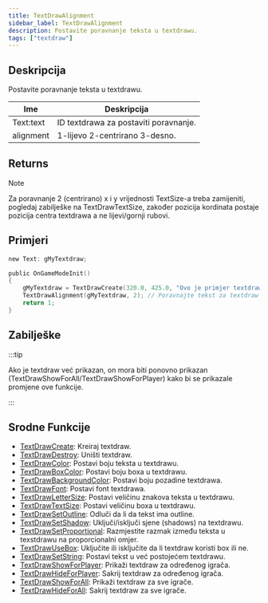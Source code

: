 ```yaml
---
title: TextDrawAlignment
sidebar_label: TextDrawAlignment
description: Postavite poravnanje teksta u textdrawu.
tags: ["textdraw"]
---
```


## Deskripcija

Postavite poravnanje teksta u textdrawu.

| Ime       | Deskripcija                           |
| --------- | ------------------------------------- |
| Text:text | ID textdrawa za postaviti poravnanje. |
| alignment | 1-lijevo 2-centrirano 3-desno.        |

## Returns

Note

Za poravnanje 2 (centrirano) x i y vrijednosti TextSize-a treba zamijeniti, pogledaj zabilješke na TextDrawTextSize, zakođer pozicija kordinata postaje pozicija centra textdrawa a ne lijevi/gornji rubovi.

## Primjeri

```c
new Text: gMyTextdraw;

public OnGameModeInit()
{
    gMyTextdraw = TextDrawCreate(320.0, 425.0, "Ovo je primjer textdrawa");
    TextDrawAlignment(gMyTextdraw, 2); // Poravnajte tekst za textdraw u sredinu (centar)
    return 1;
}
```

## Zabilješke

:::tip

Ako je textdraw već prikazan, on mora biti ponovno prikazan (TextDrawShowForAll/TextDrawShowForPlayer) kako bi se prikazale promjene ove funkcije.

:::

## Srodne Funkcije

- [TextDrawCreate](TextDrawCreate): Kreiraj textdraw.
- [TextDrawDestroy](TextDrawDestroy): Uništi textdraw.
- [TextDrawColor](TextDrawColor): Postavi boju teksta u textdrawu.
- [TextDrawBoxColor](TextDrawBoxColor): Postavi boju boxa u textdrawu.
- [TextDrawBackgroundColor](TextDrawBackgroundColor): Postavi boju pozadine textdrawa.
- [TextDrawFont](TextDrawFont): Postavi font textdrawa.
- [TextDrawLetterSize](TextDrawLetterSize): Postavi veličinu znakova teksta u textdrawu.
- [TextDrawTextSize](TextDrawTextSize): Postavi veličinu boxa u textdrawu.
- [TextDrawSetOutline](TextDrawSetOutline): Odluči da li da tekst ima outline.
- [TextDrawSetShadow](TextDrawSetShadow): Uključi/isključi sjene (shadows) na textdrawu.
- [TextDrawSetProportional](TextDrawSetProportional): Razmjestite razmak između teksta u texstdrawu na proporcionalni omjer.
- [TextDrawUseBox](TextDrawUseBox): Uključite ili isključite da li textdraw koristi box ili ne.
- [TextDrawSetString](TextDrawSetString): Postavi tekst u već postojećem textdrawu.
- [TextDrawShowForPlayer](TextDrawShowForPlayer): Prikaži textdraw za određenog igrača.
- [TextDrawHideForPlayer](TextDrawHideForPlayer): Sakrij textdraw za određenog igrača.
- [TextDrawShowForAll](TextDrawShowForAll): Prikaži textdraw za sve igrače.
- [TextDrawHideForAll](TextDrawHideForAll): Sakrij textdraw za sve igrače.
